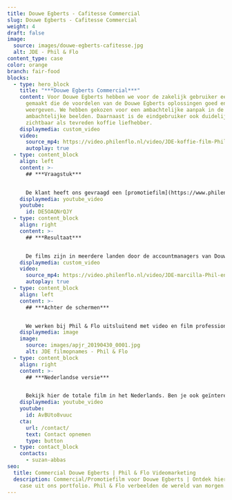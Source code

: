 ```yaml
---
title: Douwe Egberts - Cafitesse Commercial
slug: Douwe Egberts - Cafitesse Commercial
weight: 4
draft: false
image:
  source: images/douwe-egberts-cafitesse.jpg
  alt: JDE - Phil & Flo
content_type: case
color: orange
branch: fair-food
blocks:
  - type: hero_block
    title: "***Douwe Egberts Commercial***"
    content: Voor Douwe Egberts hebben we voor de zakelijk gebruiker een commercial
      gemaakt die de voordelen van de Douwe Egberts oplossingen goed en smaakvol
      weergeven. We hebben gekozen voor een ambachtelijke aanpak in de film, met
      ambachtelijke beelden. Daarnaast is de eindgebruiker ook duidelijk
      zichtbaar als tevreden koffie liefhebber.
    displaymedia: custom_video
    video:
      source_mp4: https://video.philenflo.nl/video/JDE-koffie-film-Phil-en-Flo-website-source.mp4
      autoplay: true
  - type: content_block
    align: left
    content: >-
      ## ***Vraagstuk***


      De klant heeft ons gevraagd een [promotiefilm](https://www.philenflo.nl/promotiefilm-laten-maken/) of [commercial](https://www.philenflo.nl/commercial-laten-maken/) te produceren waarin het nieuwe koffiesysteem wordt gepresenteerd. De doelgroep is uiteenlopend, van hotelketens tot aan bedrijfskantines. Echter de doelgroep bevindt zich over de hele wereld. We hebben de promotiefilm daarom in meer dan vijtig (!) variaties en talen opgeleverd. Check hiernaast bijvoorbeeld de Japanse versie!
    displaymedia: youtube_video
    youtube:
      id: DE5OAQNrQJY
  - type: content_block
    align: right
    content: >-
      ## ***Resultaat***


      De films zijn in meerdere landen door de accountmanagers van Douwe Egberts ingezet. Het effect van de films heeft duidelijk geresulteerd in meer verkopen, de verschillende landen zijn zeer tevreden met het resultaat.
    displaymedia: custom_video
    video:
      source_mp4: https://video.philenflo.nl/video/JDE-marcilla-Phil-en-Flo-website-source.mp4
      autoplay: true
  - type: content_block
    align: left
    content: >-
      ## ***Achter de schermen***


      We werken bij Phil & Flo uitsluitend met video en film professionals. Zie hier de belichting van het ambachtelijke shot van de de koffiemeester.
    displaymedia: image
    image:
      source: images/apjr_20190430_0001.jpg
      alt: JDE filmopnames - Phil & Flo
  - type: content_block
    align: right
    content: >-
      ## ***Nederlandse versie***


      Bekijk hier de totale film in het Nederlands. Ben je ook geïnteresseerd in een goede promotiefilm voor je organisatie? Bel vrijblijvend met onze adviseurs over de mogelijkheden.
    displaymedia: youtube_video
    youtube:
      id: AvBUto8vuuc
    cta:
      url: /contact/
      text: Contact opnemen
      type: button
  - type: contact_block
    contacts:
      - suzan-abbas
seo:
  title: Commercial Douwe Egberts | Phil & Flo Videomarketing
  description: Commercial/Promotiefilm voor Douwe Egberts | Ontdek hier deze leuke
    case uit ons portfolio. Phil & Flo verbeelden de wereld van morgen.
---
```

